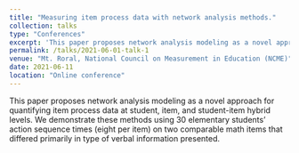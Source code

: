 ```yaml
---
title: "Measuring item process data with network analysis methods."
collection: talks
type: "Conferences"
excerpt: 'This paper proposes network analysis modeling as a novel approach for quantifying item process data at student, item, and student-item hybrid levels.'
permalink: /talks/2021-06-01-talk-1
venue: "Mt. Roral, National Council on Measurement in Education (NCME)"
date: 2021-06-11
location: "Online conference"
---
```


This paper proposes network analysis modeling as a novel approach for quantifying item process data at student, item, and student-item hybrid levels. We demonstrate these methods using 30 elementary students’ action sequence times (eight per item) on two comparable math items that differed primarily in type of verbal information presented.